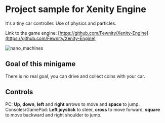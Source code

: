 # Project sample for Xenity Engine

It's a tiny car controller. Use of physics and particles.

Link to the game engine: [https://github.com/Fewnity/Xenity-Engine](https://github.com/Fewnity/Xenity-Engine)

![nano_machines](https://github.com/user-attachments/assets/7c52516e-464e-4701-9f78-0a5eb73dfe79)

## Goal of this minigame

There is no real goal, you can drive and collect coins with your car.

## Controls

PC: **Up**, **down**, **left** and **right** arrows to move and **space** to jump.<br>
Consoles/GamePad: **Left joystick** to steer, **cross** to move forward, **square** to move backward and right shoulder to jump.
